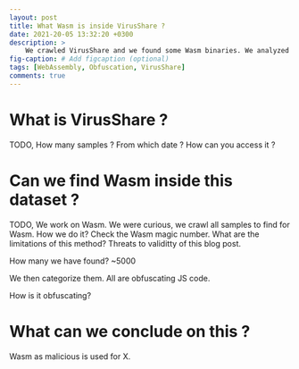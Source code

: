 ```yaml
---
layout: post
title: What Wasm is inside VirusShare ?
date: 2021-20-05 13:32:20 +0300
description: >
    We crawled VirusShare and we found some Wasm binaries. We analyzed them on which type and how we think they ended up there.
fig-caption: # Add figcaption (optional)
tags: [WebAssembly, Obfuscation, VirusShare]
comments: true
---
```



# What is VirusShare ?

TODO, How many samples ? From which date ? How can you access it ?

# Can we find Wasm inside this dataset ?

TODO, We work on Wasm. We were curious, we crawl all samples to find for Wasm.
How we do it? Check the Wasm magic number. What are the limitations of this method? Threats to validitty of this blog post.

How many we have found? ~5000

We then categorize them. All are obfuscating JS code.

How is it obfuscating?

# What can we conclude on this ?


Wasm as malicious is used for X.


